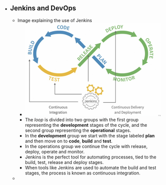 - ## Jenkins and DevOps
	- Image explaining the use of Jenkins
		- ![image.png](../assets/image_1659967471696_0.png)
		- The *loop* is divided into two groups with the first group representing the **development** stages of the cycle, and the second group representing the **operational** stages.
		- In the **development** group we start with the stage labeled **plan** and then move on to **code**, **build** and **test**.
		- In the operations group we continue the cycle with release, deploy, operate and monitor.
		- Jenkins is the perfect tool for automating processes, tied to the build, test, release and deploy stages.
		- When tools like Jenkins are used to automate the build and test stages, the process is known as continuous integration.
	-